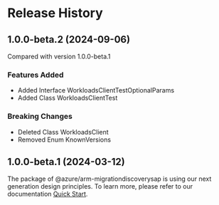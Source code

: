 # Release History
    
## 1.0.0-beta.2 (2024-09-06)
Compared with version 1.0.0-beta.1
    
### Features Added

  - Added Interface WorkloadsClientTestOptionalParams
  - Added Class WorkloadsClientTest

### Breaking Changes

  - Deleted Class WorkloadsClient
  - Removed Enum KnownVersions
    
    
## 1.0.0-beta.1 (2024-03-12)

The package of @azure/arm-migrationdiscoverysap is using our next generation design principles. To learn more, please refer to our documentation [Quick Start](https://aka.ms/azsdk/js/mgmt/quickstart ).
